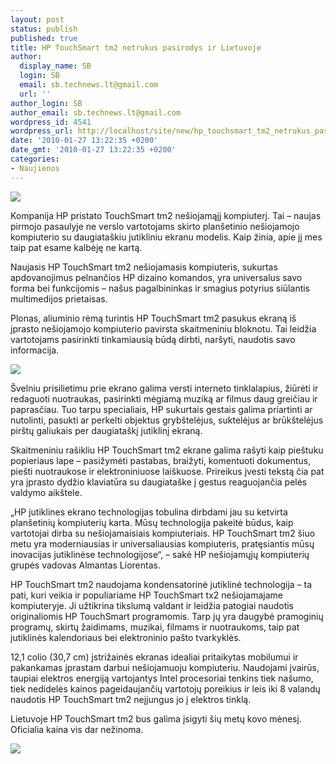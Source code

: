 ```yaml
---
layout: post
status: publish
published: true
title: HP TouchSmart tm2 netrukus pasirodys ir Lietuvoje
author:
  display_name: SB
  login: SB
  email: sb.technews.lt@gmail.com
  url: ''
author_login: SB
author_email: sb.technews.lt@gmail.com
wordpress_id: 4541
wordpress_url: http://localhost/site/new/hp_touchsmart_tm2_netrukus_pasirodys_ir_lietuvoje/
date: '2010-01-27 13:22:35 +0200'
date_gmt: '2010-01-27 13:22:35 +0200'
categories:
- Naujienos
---
```

<div class="imgright"><img src="http://www.part.lt/img/a22a0b9df7d2e6aa0f4256a221bd7557356.jpg"  /></div>
<p>Kompanija HP pristato TouchSmart tm2 nešiojamąjį kompiuterį. Tai – naujas pirmojo pasaulyje ne verslo vartotojams skirto planšetinio nešiojamojo kompiuterio su daugiataškiu jutikliniu ekranu modelis. Kaip žinia, apie jį mes taip pat esame kalbėję ne kartą.</p>
<p>Naujasis HP TouchSmart tm2 nešiojamasis kompiuteris, sukurtas apdovanojimus pelnančios HP dizaino komandos, yra universalus savo forma bei funkcijomis – našus pagalbininkas ir smagius potyrius siūlantis multimedijos prietaisas.</p>
<p>Plonas, aliuminio rėmą turintis HP TouchSmart tm2 pasukus ekraną iš įprasto nešiojamojo kompiuterio pavirsta skaitmeniniu bloknotu. Tai leidžia vartotojams pasirinkti tinkamiausią būdą dirbti, naršyti, naudotis savo informacija.</p>
<p><img src="http://www.part.lt/img/32b9b1fcbac90aa6acbcb7617027143f591.jpg" /></p>
<p>Švelniu prisilietimu prie ekrano galima versti interneto tinklalapius, žiūrėti ir redaguoti nuotraukas, pasirinkti mėgiamą muziką ar filmus daug greičiau ir paprasčiau. Tuo tarpu specialiais, HP sukurtais gestais galima priartinti ar nutolinti, pasukti ar perkelti objektus grybštelėjus, suktelėjus ar brūkštelėjus pirštų galiukais per daugiataškį jutiklinį ekraną.</p>
<p>Skaitmeniniu rašikliu HP TouchSmart tm2 ekrane galima rašyti kaip pieštuku popieriaus lape –  pasižymėti pastabas, braižyti, komentuoti dokumentus, piešti nuotraukose ir elektroniniuose laiškuose. Prireikus įvesti tekstą čia pat yra įprasto dydžio klaviatūra su daugiataške į gestus reaguojančia pelės valdymo aikštele.</p>
<p>„HP jutiklines ekrano technologijas tobulina dirbdami jau su ketvirta planšetinių kompiuterių karta. Mūsų technologija pakeitė būdus, kaip vartotojai dirba su nešiojamaisiais kompiuteriais. HP TouchSmart tm2 šiuo metu yra moderniausias ir universaliausias kompiuteris, pratęsiantis mūsų inovacijas jutiklinėse technologijose“, – sakė HP nešiojamųjų kompiuterių grupės vadovas Almantas Liorentas.</p>
<p>HP TouchSmart tm2 naudojama kondensatorinė jutiklinė technologija – ta pati, kuri veikia ir populiariame HP TouchSmart tx2 nešiojamajame kompiuteryje. Ji užtikrina tikslumą valdant ir leidžia patogiai naudotis originaliomis HP TouchSmart programomis. Tarp jų yra daugybė pramoginių programų, skirtų žaidimams, muzikai, filmams ir nuotraukoms, taip pat jutiklinės kalendoriaus bei elektroninio pašto tvarkyklės.</p>
<p>12,1 colio (30,7 cm) įstrižainės ekranas idealiai pritaikytas mobilumui ir pakankamas įprastam darbui nešiojamuoju kompiuteriu. Naudojami įvairūs, taupiai elektros energiją vartojantys Intel procesoriai tenkins tiek našumo, tiek nedidelės kainos pageidaujančių vartotojų poreikius ir leis iki 8 valandų naudotis HP TouchSmart tm2 neįjungus jo į elektros tinklą.</p>
<p>Lietuvoje HP TouchSmart tm2 bus galima įsigyti šių metų kovo mėnesį. Oficialia kaina vis dar nežinoma.</p>
<p><img src="http://www.part.lt/img/d11a08731938269a2b40e2473fc3e3a7728.jpg" /></p>
